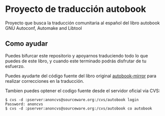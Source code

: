 # Proyecto de traducción autobook
Proyecto que busca la traducción comunitaria al español del libro autobook GNU Autoconf, Automake and Libtool

## Como ayudar
Puedes bifurcar este repositorio y apoyarnos traduciendo todo lo que puedes de este libro, y cuando este terminado podrás disfrutar de tu esfuerzo.

Puedes ayudarte del código fuente del libro original [autobook-mirror](https://github.com/jnuserful/autobook/) para realizar correcciones en la traducción.

Tambien puedes optener el codigo fuente desde el servidor oficial via CVS:

```
$ cvs -d :pserver:anoncvs@sourceware.org:/cvs/autobook login
Password: anoncvs
$ cvs -d :pserver:anoncvs@sourceware.org:/cvs/autobook co autobook
```
